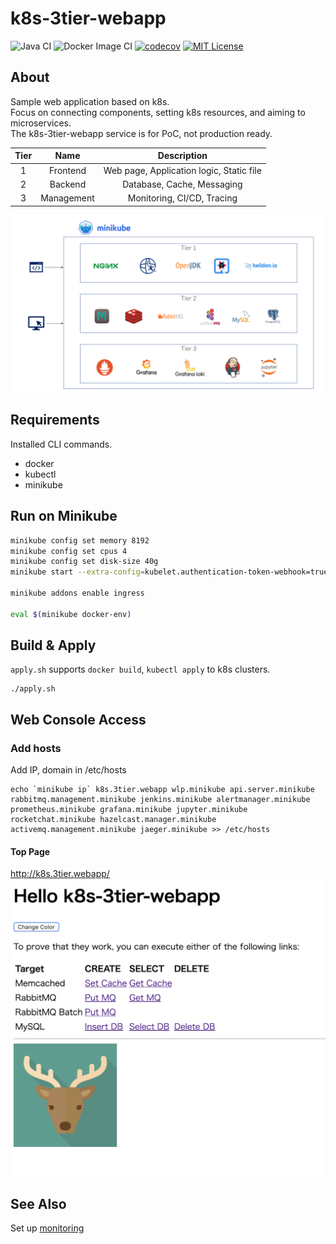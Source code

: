 # k8s-3tier-webapp

![Java CI](https://github.com/yurake/k8s-3tier-webapp/workflows/Java%20CI/badge.svg)
![Docker Image CI](https://github.com/yurake/k8s-3tier-webapp/workflows/Docker%20Image%20CI/badge.svg)
[![codecov](https://codecov.io/gh/yurake/k8s-3tier-webapp/branch/master/graph/badge.svg)](https://codecov.io/gh/yurake/k8s-3tier-webapp)
[![MIT License](http://img.shields.io/badge/license-MIT-blue.svg?style=flat)](LICENSE)

## About
Sample web application based on k8s.  
Focus on connecting components, setting k8s resources, and aiming to microservices.  
The k8s-3tier-webapp service is for PoC, not production ready.

| Tier | Name | Description |
|:-:|:-:|:-:|
| 1 | Frontend | Web page, Application logic, Static file
| 2 | Backend | Database, Cache, Messaging
| 3 | Management | Monitoring, CI/CD, Tracing

![LayardArchitecturalOverview.png](./docs/LayardArchitecturalOverview.png)

## Requirements
Installed CLI commands.
* docker
* kubectl
* minikube

## Run on Minikube
```bash
minikube config set memory 8192
minikube config set cpus 4
minikube config set disk-size 40g
minikube start --extra-config=kubelet.authentication-token-webhook=true --extra-config=kubelet.authorization-mode=Webhook --kubernetes-version=v1.15.4

minikube addons enable ingress

eval $(minikube docker-env)
```

## Build & Apply

`apply.sh` supports `docker build`, `kubectl apply` to k8s clusters.
```
./apply.sh
```

## Web Console Access

### Add hosts
Add IP, domain in /etc/hosts
```
echo `minikube ip` k8s.3tier.webapp wlp.minikube api.server.minikube rabbitmq.management.minikube jenkins.minikube alertmanager.minikube prometheus.minikube grafana.minikube jupyter.minikube rocketchat.minikube hazelcast.manager.minikube activemq.management.minikube jaeger.minikube >> /etc/hosts
```

#### Top Page
http://k8s.3tier.webapp/
![top.png](./docs/top.png)

## See Also
Set up [monitoring](kubernetes/monitoring/README.md)
